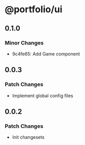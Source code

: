 # @portfolio/ui

## 0.1.0

### Minor Changes

- 9c4fe65: Add Game component

## 0.0.3

### Patch Changes

- Implement global config files

## 0.0.2

### Patch Changes

- Init changesets
